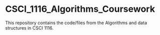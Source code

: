 # CSCI_1116_Algorithms_Coursework
This repository contains the code/files from the Algorithms and data structures in CSCI 1116.
 
